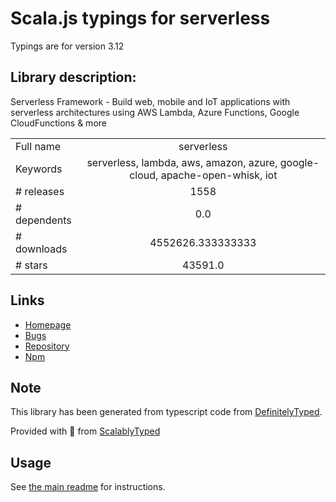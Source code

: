 
# Scala.js typings for serverless

Typings are for version 3.12

## Library description:
Serverless Framework - Build web, mobile and IoT applications with serverless architectures using AWS Lambda, Azure Functions, Google CloudFunctions & more

|                    |                 |
| ------------------ | :-------------: |
| Full name          | serverless |
| Keywords           | serverless, lambda, aws, amazon, azure, google-cloud, apache-open-whisk, iot |
| # releases         | 1558 |
| # dependents       | 0.0 |
| # downloads        | 4552626.333333333 |
| # stars            | 43591.0 |

## Links
- [Homepage](https://serverless.com/framework/docs/)
- [Bugs](https://github.com/serverless/serverless/issues)
- [Repository](https://github.com/serverless/serverless)
- [Npm](https://www.npmjs.com/package/serverless)
    


## Note
This library has been generated from typescript code from [DefinitelyTyped](https://definitelytyped.org).

Provided with :purple_heart: from [ScalablyTyped](https://github.com/oyvindberg/ScalablyTyped)

## Usage
See [the main readme](../../readme.md) for instructions.



